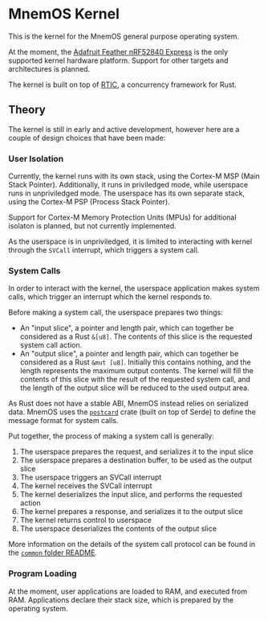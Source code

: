 # MnemOS Kernel

This is the kernel for the MnemOS general purpose operating system.

At the moment, the [Adafruit Feather nRF52840 Express] is the only supported kernel hardware platform. Support for other targets and architectures is planned.

[Adafruit Feather nRF52840 Express]: https://www.adafruit.com/product/4062

The kernel is built on top of [RTIC](https://rtic.rs), a concurrency framework for Rust.

## Theory

The kernel is still in early and active development, however here are a couple of design choices that have been made:

### User Isolation

Currently, the kernel runs with its own stack, using the Cortex-M MSP (Main Stack Pointer). Additionally, it runs in priviledged mode, while userspace runs in unpriviledged mode. The userspace has its own separate stack, using the Cortex-M PSP (Process Stack Pointer).

Support for Cortex-M Memory Protection Units (MPUs) for additional isolaton is planned, but not currently implemented.

As the userspace is in unpriviledged, it is limited to interacting with kernel through the `SVCall` interrupt, which triggers a system call.

### System Calls

In order to interact with the kernel, the userspace application makes system calls, which trigger an interrupt which the kernel responds to.

Before making a system call, the userspace prepares two things:

* An "input slice", a pointer and length pair, which can together be considered as a Rust `&[u8]`. The contents of this slice is the requested system call action.
* An "output slice", a pointer and length pair, which can together be considered as a Rust `&mut [u8]`. Initially this contains nothing, and the length represents the maximum output contents. The kernel will fill the contents of this slice with the result of the requested system call, and the length of the output slice will be reduced to the used output area.

As Rust does not have a stable ABI, MnemOS instead relies on serialized data. MnemOS uses the [`postcard`] crate (built on top of Serde) to define the message format for system calls.

Put together, the process of making a system call is generally:

1. The userspace prepares the request, and serializes it to the input slice
2. The userspace prepares a destination buffer, to be used as the output slice
3. The userspace triggers an SVCall interrupt
4. The kernel receives the SVCall interrupt
5. The kernel deserializes the input slice, and performs the requested action
6. The kernel prepares a response, and serializes it to the output slice
7. The kernel returns control to userspace
8. The userspace deserializes the contents of the output slice

More information on the details of the system call protocol can be found in the [`common` folder README].

[`postcard`]: https://docs.rs/postcard/latest/postcard/
[Serde]: https://serde.rs/
[`common` folder README]: ../common/README.md

### Program Loading

At the moment, user applications are loaded to RAM, and executed from RAM. Applications declare their stack size, which is prepared by the operating system.
